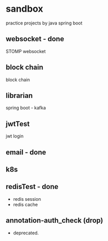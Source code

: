# sandbox
practice projects by java spring boot

## websocket - done
STOMP websocket

## block chain
block chain 

## librarian
spring boot - kafka

## jwtTest
jwt login

## email - done

## k8s

## redisTest - done
- redis session
- redis cache

## annotation-auth_check (drop)
- deprecated.
